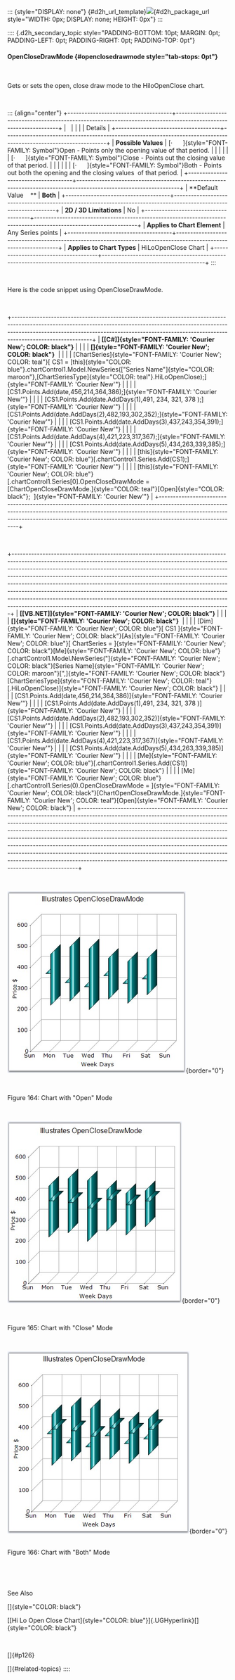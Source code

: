 ::: {style="DISPLAY: none"}
[](ms-xhelp:///?Id=d2h_url_template){#d2h_url_template}![](!package_url!){#d2h_package_url style="WIDTH: 0px; DISPLAY: none; HEIGHT: 0px"}
:::

:::: {.d2h_secondary_topic style="PADDING-BOTTOM: 10pt; MARGIN: 0pt; PADDING-LEFT: 0pt; PADDING-RIGHT: 0pt; PADDING-TOP: 0pt"}
#### OpenCloseDrawMode {#openclosedrawmode style="tab-stops: 0pt"}

 

Gets or sets the open, close draw mode to the HiloOpenClose chart.

 

::: {align="center"}
+-------------------------------------+------------------------------------------------------------------------------------------------------------------+
|                                                                                                                                                        |
|                                                                                                                                                        |
| Details                                                                                                                                                |
+-------------------------------------+------------------------------------------------------------------------------------------------------------------+
| **Possible Values**                 | [·      ]{style="FONT-FAMILY: Symbol"}Open - Points only the opening value of that period.                       |
|                                     |                                                                                                                  |
|                                     | [·      ]{style="FONT-FAMILY: Symbol"}Close - Points out the closing value of that period.                       |
|                                     |                                                                                                                  |
|                                     | [·      ]{style="FONT-FAMILY: Symbol"}Both - Points out both the opening and the closing values  of that period. |
+-------------------------------------+------------------------------------------------------------------------------------------------------------------+
| **Default Value    **               | **Both**                                                                                                         |
+-------------------------------------+------------------------------------------------------------------------------------------------------------------+
| **2D / 3D Limitations**             | No                                                                                                               |
+-------------------------------------+------------------------------------------------------------------------------------------------------------------+
| **Applies to Chart Element**        | Any Series points                                                                                                |
+-------------------------------------+------------------------------------------------------------------------------------------------------------------+
| **Applies to Chart Types**          | HiLoOpenClose Chart                                                                                              |
+-------------------------------------+------------------------------------------------------------------------------------------------------------------+
:::

 

Here is the code snippet using OpenCloseDrawMode.

 

+----------------------------------------------------------------------------------------------------------------------------------------------------------------------------------------------------------------------------------------------------------------------+
| **[\[C#\]]{style="FONT-FAMILY: 'Courier New'; COLOR: black"}**                                                                                                                                                                                                       |
|                                                                                                                                                                                                                                                                      |
| **[]{style="FONT-FAMILY: 'Courier New'; COLOR: black"}**                                                                                                                                                                                                             |
|                                                                                                                                                                                                                                                                      |
| [ChartSeries]{style="FONT-FAMILY: 'Courier New'; COLOR: teal"}[ CS1 = [this]{style="COLOR: blue"}.chartControl1.Model.NewSeries([\"Series Name\"]{style="COLOR: maroon"},[ChartSeriesType]{style="COLOR: teal"}.HiLoOpenClose);]{style="FONT-FAMILY: 'Courier New'"} |
|                                                                                                                                                                                                                                                                      |
| [CS1.Points.Add(date,456,214,364,386);]{style="FONT-FAMILY: 'Courier New'"}                                                                                                                                                                                          |
|                                                                                                                                                                                                                                                                      |
| [CS1.Points.Add(date.AddDays(1),491, 234, 321, 378 );]{style="FONT-FAMILY: 'Courier New'"}                                                                                                                                                                           |
|                                                                                                                                                                                                                                                                      |
| [CS1.Points.Add(date.AddDays(2),482,193,302,352);]{style="FONT-FAMILY: 'Courier New'"}                                                                                                                                                                               |
|                                                                                                                                                                                                                                                                      |
| [CS1.Points.Add(date.AddDays(3),437,243,354,391);]{style="FONT-FAMILY: 'Courier New'"}                                                                                                                                                                               |
|                                                                                                                                                                                                                                                                      |
| [CS1.Points.Add(date.AddDays(4),421,223,317,367);]{style="FONT-FAMILY: 'Courier New'"}                                                                                                                                                                               |
|                                                                                                                                                                                                                                                                      |
| [CS1.Points.Add(date.AddDays(5),434,263,339,385);]{style="FONT-FAMILY: 'Courier New'"}                                                                                                                                                                               |
|                                                                                                                                                                                                                                                                      |
| [this]{style="FONT-FAMILY: 'Courier New'; COLOR: blue"}[.chartControl1.Series.Add(CS1);]{style="FONT-FAMILY: 'Courier New'"}                                                                                                                                         |
|                                                                                                                                                                                                                                                                      |
| [this]{style="FONT-FAMILY: 'Courier New'; COLOR: blue"}[.chartControl1.Series\[0\].OpenCloseDrawMode = [ChartOpenCloseDrawMode.]{style="COLOR: teal"}[Open]{style="COLOR: black"};  ]{style="FONT-FAMILY: 'Courier New'"}                                            |
+----------------------------------------------------------------------------------------------------------------------------------------------------------------------------------------------------------------------------------------------------------------------+

 

+-----------------------------------------------------------------------------------------------------------------------------------------------------------------------------------------------------------------------------------------------------------------------------------------------------------------------------------------------------------------------------------------------------------------------------------------------------------------------------------------------------------------------------------------------------------------------------------------------------------------------------------------------+
| **[\[VB.NET\]]{style="FONT-FAMILY: 'Courier New'; COLOR: black"}**                                                                                                                                                                                                                                                                                                                                                                                                                                                                                                                                                                            |
|                                                                                                                                                                                                                                                                                                                                                                                                                                                                                                                                                                                                                                               |
| **[]{style="FONT-FAMILY: 'Courier New'; COLOR: black"}**                                                                                                                                                                                                                                                                                                                                                                                                                                                                                                                                                                                      |
|                                                                                                                                                                                                                                                                                                                                                                                                                                                                                                                                                                                                                                               |
| [Dim]{style="FONT-FAMILY: 'Courier New'; COLOR: blue"}[ CS1 ]{style="FONT-FAMILY: 'Courier New'; COLOR: black"}[As]{style="FONT-FAMILY: 'Courier New'; COLOR: blue"}[ ChartSeries = ]{style="FONT-FAMILY: 'Courier New'; COLOR: black"}[Me]{style="FONT-FAMILY: 'Courier New'; COLOR: blue"}[.chartControl1.Model.NewSeries(\"]{style="FONT-FAMILY: 'Courier New'; COLOR: black"}[Series Name]{style="FONT-FAMILY: 'Courier New'; COLOR: maroon"}[\",]{style="FONT-FAMILY: 'Courier New'; COLOR: black"}[ChartSeriesType]{style="FONT-FAMILY: 'Courier New'; COLOR: teal"}[.HiLoOpenClose)]{style="FONT-FAMILY: 'Courier New'; COLOR: black"} |
|                                                                                                                                                                                                                                                                                                                                                                                                                                                                                                                                                                                                                                               |
| [CS1.Points.Add(date,456,214,364,386)]{style="FONT-FAMILY: 'Courier New'"}                                                                                                                                                                                                                                                                                                                                                                                                                                                                                                                                                                    |
|                                                                                                                                                                                                                                                                                                                                                                                                                                                                                                                                                                                                                                               |
| [CS1.Points.Add(date.AddDays(1),491, 234, 321, 378 )]{style="FONT-FAMILY: 'Courier New'"}                                                                                                                                                                                                                                                                                                                                                                                                                                                                                                                                                     |
|                                                                                                                                                                                                                                                                                                                                                                                                                                                                                                                                                                                                                                               |
| [CS1.Points.Add(date.AddDays(2),482,193,302,352)]{style="FONT-FAMILY: 'Courier New'"}                                                                                                                                                                                                                                                                                                                                                                                                                                                                                                                                                         |
|                                                                                                                                                                                                                                                                                                                                                                                                                                                                                                                                                                                                                                               |
| [CS1.Points.Add(date.AddDays(3),437,243,354,391)]{style="FONT-FAMILY: 'Courier New'"}                                                                                                                                                                                                                                                                                                                                                                                                                                                                                                                                                         |
|                                                                                                                                                                                                                                                                                                                                                                                                                                                                                                                                                                                                                                               |
| [CS1.Points.Add(date.AddDays(4),421,223,317,367)]{style="FONT-FAMILY: 'Courier New'"}                                                                                                                                                                                                                                                                                                                                                                                                                                                                                                                                                         |
|                                                                                                                                                                                                                                                                                                                                                                                                                                                                                                                                                                                                                                               |
| [CS1.Points.Add(date.AddDays(5),434,263,339,385)]{style="FONT-FAMILY: 'Courier New'"}                                                                                                                                                                                                                                                                                                                                                                                                                                                                                                                                                         |
|                                                                                                                                                                                                                                                                                                                                                                                                                                                                                                                                                                                                                                               |
| [Me]{style="FONT-FAMILY: 'Courier New'; COLOR: blue"}[.chartControl1.Series.Add(CS1)]{style="FONT-FAMILY: 'Courier New'; COLOR: black"}                                                                                                                                                                                                                                                                                                                                                                                                                                                                                                       |
|                                                                                                                                                                                                                                                                                                                                                                                                                                                                                                                                                                                                                                               |
| [Me]{style="FONT-FAMILY: 'Courier New'; COLOR: blue"}[.chartControl1.Series(0).OpenCloseDrawMode = ]{style="FONT-FAMILY: 'Courier New'; COLOR: black"}[ChartOpenCloseDrawMode.]{style="FONT-FAMILY: 'Courier New'; COLOR: teal"}[Open]{style="FONT-FAMILY: 'Courier New'; COLOR: black"}                                                                                                                                                                                                                                                                                                                                                      |
+-----------------------------------------------------------------------------------------------------------------------------------------------------------------------------------------------------------------------------------------------------------------------------------------------------------------------------------------------------------------------------------------------------------------------------------------------------------------------------------------------------------------------------------------------------------------------------------------------------------------------------------------------+

 

![](ImagesExt/image84_164.jpg){border="0"}

 

Figure 164: Chart with \"Open\" Mode

 

![](ImagesExt/image84_165.jpg){border="0"}

 

Figure 165: Chart with \"Close\" Mode

 

![](ImagesExt/image84_166.jpg){border="0"}

\
Figure 166: Chart with \"Both\" Mode

 

 

See Also

[]{style="COLOR: black"}

[[Hi Lo Open Close Chart]{style="COLOR: blue"}]{.UGHyperlink}[]{style="COLOR: black"}

 

[]{#p126} 

[]{#related-topics}
::::
